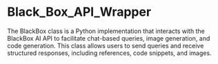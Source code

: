 # Black_Box_API_Wrapper
The BlackBox class is a Python implementation that interacts with the BlackBox AI API to facilitate chat-based queries, image generation, and code generation. This class allows users to send queries and receive structured responses, including references, code snippets, and images.

